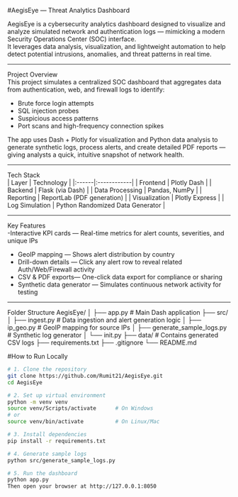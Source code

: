 #AegisEye — Threat Analytics Dashboard  

AegisEye is a cybersecurity analytics dashboard designed to visualize and analyze simulated network and authentication logs — mimicking a modern Security Operations Center (SOC) interface.  
It leverages data analysis, visualization, and lightweight automation to help detect potential intrusions, anomalies, and threat patterns in real time.  

---

Project Overview  
This project simulates a centralized SOC dashboard that aggregates data from authentication, web, and firewall logs to identify:  
- Brute force login attempts  
- SQL injection probes  
- Suspicious access patterns  
- Port scans and high-frequency connection spikes  

The app uses Dash + Plotly for visualization and Python data analysis to generate synthetic logs, process alerts, and create detailed PDF reports — giving analysts a quick, intuitive snapshot of network health.

---

 Tech Stack  
| Layer | Technology |
|:------|:------------|
| Frontend | Plotly Dash |
| Backend | Flask (via Dash) |
| Data Processing | Pandas, NumPy |
| Reporting | ReportLab (PDF generation) |
| Visualization | Plotly Express |
| Log Simulation | Python Randomized Data Generator |

---

Key Features  
-Interactive KPI cards — Real-time metrics for alert counts, severities, and unique IPs  
- GeoIP mapping — Shows alert distribution by country  
- Drill-down details — Click any alert row to reveal related Auth/Web/Firewall activity  
- CSV & PDF exports— One-click data export for compliance or sharing  
- Synthetic data generator — Simulates continuous network activity for testing  

---

 Folder Structure 
 AegisEye/
│
├── app.py # Main Dash application
├── src/
│ ├── ingest.py # Data ingestion and alert generation logic
│ ├── ip_geo.py # GeoIP mapping for source IPs
│ ├── generate_sample_logs.py # Synthetic log generator
│ └── init.py
├── data/ # Contains generated CSV logs
├── requirements.txt
├── .gitignore
└── README.md

#How to Run Locally  

```bash
# 1. Clone the repository
git clone https://github.com/Rumit21/AegisEye.git
cd AegisEye

# 2. Set up virtual environment
python -m venv venv
source venv/Scripts/activate      # On Windows
# or
source venv/bin/activate          # On Linux/Mac

# 3. Install dependencies
pip install -r requirements.txt

# 4. Generate sample logs
python src/generate_sample_logs.py

# 5. Run the dashboard
python app.py
Then open your browser at http://127.0.0.1:8050
